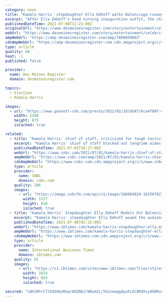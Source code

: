 ```yaml
---
category: news
title: "Kamala Harris' stepdaughter Ella Emhoff walks Balenciaga runway at Paris Fashion Week"
excerpt: "After Ella Emhoff's head-turning inauguration outfit, the stepdaughter to Vice President Kamala Harris is hitting fashion weeks. See her Paris debut."
publishedDateTime: 2021-07-08T11:21:00Z
originalUrl: "https://www.desmoinesregister.com/story/entertainment/celebrities/2021/07/08/ella-emhoff-balenciaga-kamala-harris-stepdaughter-paris-fashion-week/7898669002/"
webUrl: "https://www.desmoinesregister.com/story/entertainment/celebrities/2021/07/08/ella-emhoff-balenciaga-kamala-harris-stepdaughter-paris-fashion-week/7898669002/"
ampWebUrl: "https://amp.desmoinesregister.com/amp/7898669002"
cdnAmpWebUrl: "https://amp-desmoinesregister-com.cdn.ampproject.org/c/s/amp.desmoinesregister.com/amp/7898669002"
type: article
quality: 68
heat: -1
published: false

provider:
  name: Des Moines Register
  domain: desmoinesregister.com

topics:
  - Election
  - Kamala Harris

images:
  - url: "https://www.gannett-cdn.com/presto/2021/02/18/USAT/6ca4f80f-c5c9-4928-ac10-4853bfbc9178-AFP_93B7QU.jpg?auto=webp&crop=2699,1519,x0,y0&format=pjpg&width=1200"
    width: 1200
    height: 675
    isCached: true

related:
  - title: "Kamala Harris' chief of staff, criticized for tough tactics, built reputation while working for Bill Clinton"
    excerpt: "Kamala Harris' chief of staff blocked out longtime aides and allies from connecting with Bill Clinton while she ran his post-White House office."
    publishedDateTime: 2021-07-01T18:27:00Z
    webUrl: "https://www.cnbc.com/2021/07/01/kamala-harris-chief-of-staff-tina-flournoy-blocked-bill-clinton-aides-allies.html"
    ampWebUrl: "https://www.cnbc.com/amp/2021/07/01/kamala-harris-chief-of-staff-tina-flournoy-blocked-bill-clinton-aides-allies.html"
    cdnAmpWebUrl: "https://www-cnbc-com.cdn.ampproject.org/c/s/www.cnbc.com/amp/2021/07/01/kamala-harris-chief-of-staff-tina-flournoy-blocked-bill-clinton-aides-allies.html"
    type: article
    provider:
      name: CNBC
      domain: cnbc.com
    quality: 106
    images:
      - url: "https://image.cnbcfm.com/api/v1/image/106904824-1625070270091-51032561503_63f533fcab_o.jpg?v=1625154619"
        width: 1127
        height: 810
        isCached: true
  - title: "Kamala Harris' Stepdaughter Ella Emhoff Models For Balenciaga For Paris Fashion Week Debut"
    excerpt: "Kamala Harris' stepdaughter Ella Emhoff wowed the audience when she walked the runway for Balenciaga for her Paris Fashion Week debut."
    publishedDateTime: 2021-07-08T02:32:00Z
    webUrl: "https://www.ibtimes.com/kamala-harris-stepdaughter-ella-emhoff-models-balenciaga-paris-fashion-week-debut-3246736"
    ampWebUrl: "https://www.ibtimes.com/kamala-harris-stepdaughter-ella-emhoff-models-balenciaga-paris-fashion-week-debut-3246736?amp=1"
    cdnAmpWebUrl: "https://www-ibtimes-com.cdn.ampproject.org/c/s/www.ibtimes.com/kamala-harris-stepdaughter-ella-emhoff-models-balenciaga-paris-fashion-week-debut-3246736?amp=1"
    type: article
    provider:
      name: International Business Times
      domain: ibtimes.com
    quality: 65
    images:
      - url: "https://s1.ibtimes.com/sites/www.ibtimes.com/files/styles/full/public/2021/07/07/ella-emhoff.jpg"
        width: 1024
        height: 683
        isCached: true

secured: "LWViRhrCTJ5d3UmzMaqr80ZN6J/WQumIL/YmJzewqg4puFLXC8RdXvy4hDRvAJNws4gHorL64a3oEW2vx9iRqUfyKXZ2bm3sNG1psTJqtN6tVqxirRHrTpGEbK9fzmsGcrfG7JFmpZB4rEMWUYAqf/mXd/+QS0enZ+Fo+bl553q5qpGJ0LRO5fm0g4ysUxUt2KkXt8KC0amK4qULDLrQsp4iTUrvXYHw3YnpTA9YFH/v6XGjfEdBgK+fc2hp2I3Sk5EVf45zr3ed4le/c7sHZBZqJQc214f6Hw9fqiOyRHI/dVElHFO+7nTs1f92EUpqVDn9EZ+ghIvQ/zr61mg+ZTKWyYrghAT2nD6lwPOL8V4=;hpIJ6SQDd44M4FQX4WVIYA=="
---
```


